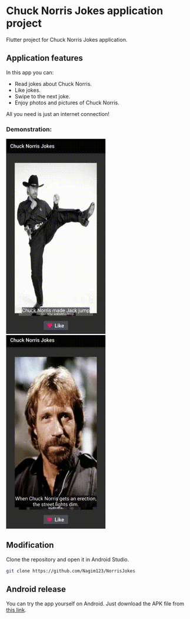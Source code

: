 # Chuck Norris Jokes application project

Flutter project for Chuck Norris Jokes application.

## Application features

In this app you can:

- Read jokes about Chuck Norris.
- Like jokes.
- Swipe to the next joke.
- Enjoy photos and pictures of Chuck Norris.

All you need is just an internet connection!

### Demonstration:
<p float="left">
  <img src="./otherstuff/demonstration1.gif"/>
  <img src="./otherstuff/demonstration2.gif"/>
</p>

## Modification
Clone the repository and open it in Android Studio.
```bash
git clone https://github.com/Nagim123/NorrisJokes
```

## Android release

You can try the app yourself on Android. Just download the APK file from [this link](https://github.com/Nagim123/NorrisJokes/releases/download/v1.0.0/ChuckNorrisJokes.apk).

